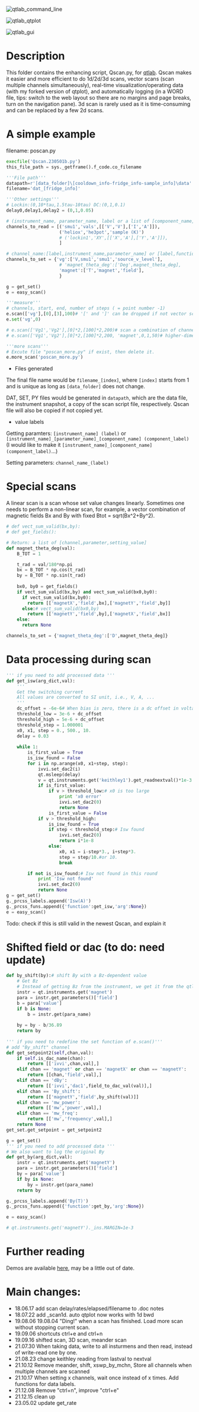 ![qtlab_command_line](https://user-images.githubusercontent.com/22870592/235606148-5f30f130-b4f6-4802-8228-02f1a930a5f0.gif)

![qtlab_qtplot](https://user-images.githubusercontent.com/22870592/235606186-f9a945ef-ecbe-4225-a2a3-9f1470c335ca.gif)

![qtlab_gui](https://user-images.githubusercontent.com/22870592/235606212-5d37d212-45d6-4e17-a551-1975ef917481.gif)


# Description

This folder contains the enhancing script, Qscan.py, for [qtlab](https://github.com/heeres/qtlab). Qscan makes it easier and more efficient to do 1d/2d/3d scans, vector scans (scan multiple channels simultaneously), real-time visualization/operating data (with my forked version of qtplot), and automatically logging (in a WORD file, tips: switch to the web layout so there are no margins and page breaks, turn on the navigation pane). 3d scan is rarely used as it is time-consuming and can be replaced by a few 2d scans.


# A simple example

filename: poscan.py

```python
execfile('Qscan.230501b.py')
this_file_path = sys._getframe().f_code.co_filename

'''File path'''
datapath=r'[data_folder]\[cooldown_info-fridge_info-sample_info]\data'
filename='dat_[fridge_info]'

'''Other settings'''
# Lockin:(0,10*tau,1.5tau-10tau) DC:(0,1,0.1)
delay0,delay1,delay2 = (0,1,0.05)

# (instrument_name, parameter_name, label or a list of [component_name, component_label])
channels_to_read = [('smu1','vals',[['V','V'],['I','A']]), 
                    ('heliox','he3pot','sample (K)')
                    # ('lockin1','XY',[['X','A'],['Y','A']]),
                    ]

# channel_name:[label,instrument_name,parameter_name] or [label,function]}
channels_to_set = {'vg':['V,smu1','smu1','source_v_level'], 
                    # 'magnet_theta_deg':['Deg',magnet_theta_deg],
                    'magnet':['T','magnet','field'],
                    }

g = get_set()
e = easy_scan()

'''measure'''
# channels, start, end, number of steps ( = point number -1)
e.scan(['vg'],[0],[3],100)# '[' and ']' can be dropped if not vector scan (a combination of channels)
e.set('vg',0)

# e.scan(['Vg1','Vg2'],[0]*2,[100]*2,200)# scan a combination of channels
# e.scan(['Vg1','Vg2'],[0]*2,[100]*2,200, 'magnet',0,1,50)# higher-dimensional scan

'''more scans'''
# Excute file "poscan_more.py" if exist, then delete it.
e.more_scan('poscan_more.py')
```

- Files generated

The final file name would be `filename_[index]`, where `[index]` starts from 1 and is unique as long as `[data_folder]` does not change.

DAT, SET, PY files would be generated in `datapath`, which are the data file, the instrument snapshot, a copy of the scan script file, respectively. Qscan file will also be copied if not copied yet.

- value labels

Getting paramters: `[instrument_name] (label)` or `[instrument_name]_[parameter_name]_[component_name] (component_label)` (I would like to make it `[instrument_name]_[component_name] (component_label)`...)

Setting parameters: `channel_name_(label)`

# Special scans

A linear scan is a scan whose set value changes linearly. Sometimes one needs to perform a non-linear scan, for example, a vector combination of magnetic fields Bx and By with fixed Btot = sqrt(Bx^2+By^2).

```python
# def vect_sum_valid(bx,by):  
# def get_fields():

# Return: a list of [channel,parameter,setting_value]
def magnet_theta_deg(val):
    B_TOT = 1

    t_rad = val/180*np.pi
    bx = B_TOT * np.cos(t_rad)
    by = B_TOT * np.sin(t_rad)
        
    bx0, by0 = get_fields()
    if vect_sum_valid(bx,by) and vect_sum_valid(bx0,by0):
      if vect_sum_valid(bx,by0):
        return [['magnetX','field',bx],['magnetY','field',by]]
      else:# vect_sum_valid(bx0,by)
        return [['magnetY','field',by],['magnetX','field',bx]]
    else:
      return None

channels_to_set = {'magnet_theta_deg':['D',magnet_theta_deg]}
```

# Data processing during scan

```python
''' if you need to add processed data '''
def get_isw(arg_dict,val):
    '''
    Get the switching current
    All values are converted to SI unit, i.e., V, A, ...
    '''
    dc_offset = -6e-6# When bias is zero, there is a dc offset in voltage readings
    threshold_low = 3e-6 + dc_offset
    threshold_high = 5e-6 + dc_offset
    threshold_step = 1.000001
    x0, x1, step = 0., 500., 10.
    delay = 0.03
    
    while 1:
        is_first_value = True
        is_isw_found = False
        for i in np.arange(x0, x1+step, step):
            ivvi.set_dac2(i)
            qt.msleep(delay)
            v = qt.instruments.get('keithley1').get_readnextval()*1e-3
            if is_first_value:
                if v > threshold_low:# x0 is too large
                    print 'x0 error'
                    ivvi.set_dac2(0)
                    return None
                is_first_value = False
            if v > threshold_high:
                is_isw_found = True
                if step < threshold_step:# Isw found
                    ivvi.set_dac2(0)
                    return i*1e-8
                else:
                    x0, x1 = i-step*3., i+step*3.
                    step = step/10.#or 10.
                    break

        if not is_isw_found:# Isw not found in this round            
            print 'Isw not found'
            ivvi.set_dac2(0)
            return None
g = get_set()
g._prcss_labels.append('Isw(A)')
g._prcss_funs.append({'function':get_isw,'arg':None})
e = easy_scan()
```

Todo: check if this is still valid in the newest Qscan, and explain it

# Shifted field or dac (to do: need update)

```python
def by_shift(by):# shift By with a Bz-dependent value
    # Get Bz
    # Instead of getting Bz from the instrument, we get it from the qtlab, which is much faster. 
    instr = qt.instruments.get('magnet')
    para = instr.get_parameters()['field']
    b = para['value']
    if b is None:
        b = instr.get(para_name)
        
    by = by - b/36.89
    return by
    
''' if you need to redefine the set function of e.scan()'''
# add "By_shift" channel
def get_setpoint2(self,chan,val):
    if self.is_dac_name(chan):
        return [['ivvi',chan,val],]
    elif chan == 'magnet' or chan == 'magnetX' or chan == 'magnetY':
        return [[chan,'field',val],]
    elif chan == 'dBy':
        return [['ivvi','dac1',field_to_dac_val(val)],]
    elif chan == 'By_shift':
        return [['magnetY','field',by_shift(val)]]
    elif chan == 'mw_power':
        return [['mw','power',val],]
    elif chan == 'mw_freq':
        return [['mw','frequency',val],]
    return None
get_set.get_setpoint = get_setpoint2

g = get_set()
''' if you need to add processed data '''
# We also want to log the original By
def get_by(arg_dict,val):
    instr = qt.instruments.get('magnetY')
    para = instr.get_parameters()['field']
    by = para['value']
    if by is None:
        by = instr.get(para_name)
    return by

g._prcss_labels.append('By(T)')
g._prcss_funs.append({'function':get_by,'arg':None})

e = easy_scan()

# qt.instruments.get('magnetY')._ins.MARGIN=1e-3
```

# Further reading

Demos are available [here](https://cover-me.github.io/2019/03/31/qtplot-demo.html), may be a little out of date.

# Main changes:
- 18.06.17 add scan delay/rates/elapsed/filename to .doc notes
- 18.07.22 add _scan1d. auto qtplot now works with 1d bwd
- 19.08.06 19.08.04 "Ding!" when a scan has finished. Load more scan without stopping current scan.
- 19.09.06 shortcuts ctrl+e and ctrl+n
- 19.09.16 shifted scan, 3D scan, meander scan
- 21.07.30 When taking data, write to all insturmens and then read, instead of write-read one by one.
- 21.08.23 change keithley reading from lastval to nextval
- 21.10.12 Remove meander, shift, xswp_by_mchn, Store all channels when multiple channels are scanned
- 21.10.17 When setting x channels, wait once instead of x times. Add functions for data labels.
- 21.12.08 Remove "ctrl+n", improve "ctrl+e"
- 21.12.15 clean up
- 23.05.02 update get_rate
